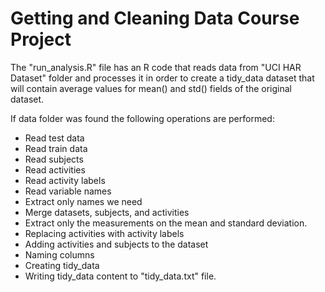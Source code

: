 # Getting and Cleaning Data Course Project

The "run_analysis.R" file has an R code that reads data from "UCI HAR Dataset" folder and processes it in order to create a tidy_data dataset that will contain average values for mean() and std() fields of the original dataset.

If data folder was found the following operations are performed:

- Read test data
- Read train data
- Read subjects
- Read activities
- Read activity labels
- Read variable names
- Extract only names we need
- Merge datasets, subjects, and activities
- Extract only the measurements on the mean and standard deviation.
- Replacing activities with activity labels
- Adding activities and subjects to the dataset
- Naming columns
- Creating tidy_data
- Writing tidy_data content to "tidy_data.txt" file.
